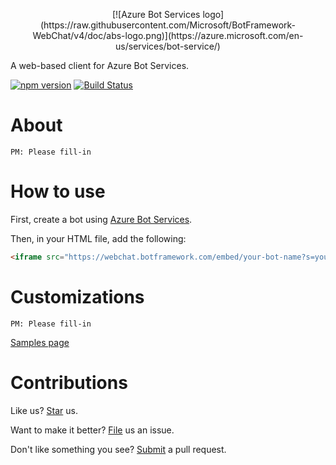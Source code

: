 <p align="center">
  [![Azure Bot Services logo](https://raw.githubusercontent.com/Microsoft/BotFramework-WebChat/v4/doc/abs-logo.png)](https://azure.microsoft.com/en-us/services/bot-service/)

  A web-based client for Azure Bot Services.

  [![npm version](https://badge.fury.io/js/botframework-webchat.svg)](https://badge.fury.io/js/botframework-webchat) [![Build Status](https://travis-ci.org/Microsoft/BotFramework-WebChat.svg?branch=master)](https://travis-ci.org/Microsoft/BotFramework-WebChat)
</p>

# About

`PM: Please fill-in`

# How to use

First, create a bot using [Azure Bot Services](https://azure.microsoft.com/en-us/services/bot-service/).

Then, in your HTML file, add the following:

```html
<iframe src="https://webchat.botframework.com/embed/your-bot-name?s=your-bot-secret"></iframe>
```

# Customizations

`PM: Please fill-in`

[Samples page](SAMPLES.md)

# Contributions

Like us? [Star](https://github.com/Microsoft/BotFramework-WebChat/stargazers) us.

Want to make it better? [File](https://github.com/Microsoft/BotFramework-WebChat/issues) us an issue.

Don't like something you see? [Submit](https://github.com/Microsoft/BotFramework-WebChat/pulls) a pull request.
